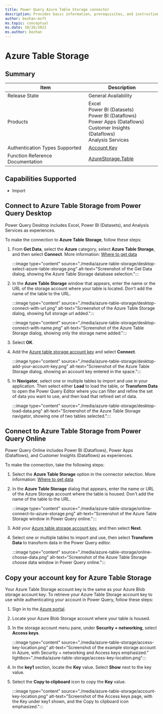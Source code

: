 ```yaml
---
title: Power Query Azure Table Storage connector
description: Provides basic information, prerequisites, and instructions on how to connect to Azure Table Storage, along with native query folding instructions and troubleshooting tips.
author: bezhan-msft
ms.topic: conceptual
ms.date: 10/26/2022
ms.author: bezhan
---
```


# Azure Table Storage

## Summary

| Item | Description |
| ---- | ----------- |
| Release State | General Availability |
| Products | Excel<br/>Power BI (Datasets)<br/>Power BI (Dataflows)<br/>Power Apps (Dataflows)<br/>Customer Insights (Dataflows)<br/>Analysis Services |
| Authentication Types Supported | [Account Key](#copy-your-account-key-for-azure-table-storage) |
| Function Reference Documentation | [AzureStorage.Table](/powerquery-m/azurestorage-tables) |

## Capabilities Supported

- Import

## Connect to Azure Table Storage from Power Query Desktop

Power Query Desktop includes Excel, Power BI (Datasets), and Analysis Services as experiences.

To make the connection to **Azure Table Storage**, follow these steps:

1. From **Get Data**, select the **Azure** category, select **Azure Table Storage**, and then select **Connect**. More information: [Where to get data](../where-to-get-data.md)

   :::image type="content" source="./media/azure-table-storage/desktop-select-azure-table-storage.png" alt-text="Screenshot of the Get Data dialog, showing the Azure Table Storage database selection.":::

1. In the **Azure Table Storage** window that appears, enter the name or the URL of the storage account where your table is located. Don't add the name of the table to the URL.

   :::image type="content" source="./media/azure-table-storage/desktop-connect-with-url.png" alt-text="Screenshot of the Azure Table Storage dialog, showing full storage url added.":::

   :::image type="content" source="./media/azure-table-storage/desktop-connect-with-name.png" alt-text="Screenshot of the Azure Table Storage dialog, showing only the storage name added.":::

1. Select **OK**.

1. Add the [Azure table storage account key](#copy-your-account-key-for-azure-table-storage) and select **Connect**.

   :::image type="content" source="./media/azure-table-storage/desktop-add-your-account-key.png" alt-text="Screenshot of the Azure Table Storage dialog, showing an account key entered in the space.":::

1. In **Navigator**, select one or multiple tables to import and use in your application. Then select either **Load** to load the table, or **Transform Data** to open the Power Query Editor where you can filter and refine the set of data you want to use, and then load that refined set of data.

   :::image type="content" source="./media/azure-table-storage/desktop-load-data.png" alt-text="Screenshot of the Azure Table Storage navigator, showing one of two tables selected.":::

## Connect to Azure Table Storage from Power Query Online

Power Query Online includes Power BI (Dataflows), Power Apps (Dataflows), and Customer Insights (Dataflows) as experiences.

To make the connection, take the following steps:

1. Select the **Azure Table Storage** option in the connector selection. More information: [Where to get data](../where-to-get-data.md)

1. In the **Azure Table Storage** dialog that appears, enter the name or URL of the Azure Storage account where the table is housed. Don't add the name of the table to the URL.

   :::image type="content" source="./media/azure-table-storage/online-connect-to-azure-storage.png" alt-text="Screenshot of the Azure Table Storage window in Power Query online.":::

1. Add your [Azure table storage account key](#copy-your-account-key-for-azure-table-storage), and then select **Next**.

1. Select one or multiple tables to import and use, then select **Transform Data** to transform data in the Power Query editor.

   :::image type="content" source="./media/azure-table-storage/online-choose-data.png" alt-text="Screenshot of the Azure Table Storage choose data window in Power Query online.":::

## Copy your account key for Azure Table Storage

Your Azure Table Storage account key is the same as your Azure Blob storage account key. To retrieve your Azure Table Storage account key to use while authenticating your account in Power Query, follow these steps:

1. Sign in to the [Azure portal](https://portal.azure.com/).

1. Locate your Azure Blob Storage account where your table is housed.

1. In the storage account menu pane, under **Security + networking**, select **Access keys**.

   :::image type="content" source="./media/azure-table-storage/access-key-location.png" alt-text="Screenshot of the example storage account in Azure, with Security + networking and Access keys emphasized." lightbox="./media/azure-table-storage/access-key-location.png":::

1. In the **key1** section, locate the **Key** value. Select **Show** next to the key value.

1. Select the **Copy to clipboard** icon to copy the **Key** value.

   :::image type="content" source="./media/azure-table-storage/account-key-location.png" alt-text="Screenshot of the Access keys page, with the Key under key1 shown, and the Copy to clipboard icon emphasized.":::
